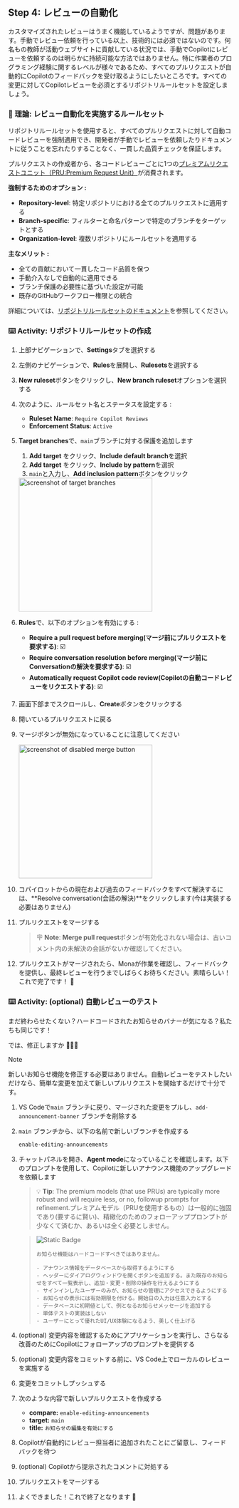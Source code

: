 ## Step 4: レビューの自動化

カスタマイズされたレビューはうまく機能しているようですが、問題があります。手動でレビュー依頼を行っている以上、技術的には必須ではないのです。何名もの教師が活動ウェブサイトに貢献している状況では、手動でCopilotにレビューを依頼するのは明らかに持続可能な方法ではありません。特に作業者のプログラミング経験に関するレベルが様々であるため、すべてのプルリクエストが自動的にCopilotのフィードバックを受け取るようにしたいところです。すべての変更に対してCopilotレビューを必須とするリポジトリルールセットを設定しましょう。

### 📖 理論: レビュー自動化を実施するルールセット

リポジトリルールセットを使用すると、すべてのプルリクエストに対して自動コードレビューを強制適用でき、開発者が手動でレビューを依頼したりドキュメントに従うことを忘れたりすることなく、一貫した品質チェックを保証します。

プルリクエストの作成者から、各コードレビューごとに1つの[プレミアムリクエストユニット（PRU:Premium Request Unit）](https://docs.github.com/en/copilot/concepts/billing/copilot-requests)が消費されます。

**強制するためのオプション :**

- **Repository-level**: 特定リポジトリにおける全てのプルリクエストに適用する
- **Branch-specific**: フィルターと命名パターンで特定のブランチをターゲットとする
- **Organization-level**: 複数リポジトリにルールセットを適用する

**主なメリット :**

- 全ての貢献において一貫したコード品質を保つ
- 手動介入なしで自動的に適用できる
- ブランチ保護の必要性に基づいた設定が可能
- 既存のGitHubワークフロー権限との統合

詳細については、[リポジトリルールセットのドキュメント](https://docs.github.com/en/repositories/configuring-branches-and-merges-in-your-repository/managing-rulesets/about-rulesets)を参照してください。

### ⌨️ Activity: リポジトリルールセットの作成

1. 上部ナビゲーションで、**Settings**タブを選択する

1. 左側のナビゲーションで、**Rules**を展開し、**Rulesets**を選択する

1. **New ruleset**ボタンをクリックし、**New branch ruleset**オプションを選択する

1. 次のように、ルールセット名とステータスを設定する :

   - **Ruleset Name**: `Require Copilot Reviews`
   - **Enforcement Status**: `Active`

1. **Target branches**で、`main`ブランチに対する保護を追加します

   1. **Add target** をクリック、**Include default branch**を選択
   1. **Add target** をクリック、**Include by pattern**を選択
   1. `main`と入力し、**Add inclusion pattern**ボタンをクリック

   <img width="300" alt="screenshot of target branches" src="https://github.com/user-attachments/assets/217f205c-7a61-4ffa-a0a6-7e76ff8d7906"/>

1. **Rules**で、以下のオプションを有効にする :

   - **Require a pull request before merging(マージ前にプルリクエストを要求する)**: ☑️
   - **Require conversation resolution before merging(マージ前にConversationの解決を要求する)**: ☑️
   - **Automatically request Copilot code review(Copilotの自動コードレビューをリクエストする)**: ☑️

1. 画面下部までスクロールし、**Create**ボタンをクリックする

1. 開いているプルリクエストに戻る

1. マージボタンが無効になっていることに注意してください

   <img width="300" alt="screenshot of disabled merge button" src="https://github.com/user-attachments/assets/28e4cb05-f09d-423d-8c77-8f0ec61c73ad"/>

1. コパイロットからの現在および過去のフィードバックをすべて解決するには、**Resolve conversation(会話の解決)**をクリックします(今は実装する必要はありません)

1. プルリクエストをマージする

   > 🪧 **Note**: **Merge pull request**ボタンが有効化されない場合は、古いコメント内の未解決の会話がないか確認してください。

1. プルリクエストがマージされたら、Monaが作業を確認し、フィードバックを提供し、最終レビューを行うまでしばらくお待ちください。素晴らしい！これで完了です！ 🎉

### ⌨️ Activity: (optional) 自動レビューのテスト

まだ終わらせたくない？ハードコードされたお知らせのバナーが気になる？私たちも同じです！

では、修正しますか 🧑‍🚀🚀

> [!NOTE]
> 新しいお知らせ機能を修正する必要はありません。自動レビューをテストしたいだけなら、簡単な変更を加えて新しいプルリクエストを開始するだけで十分です。

1. VS Codeで`main` ブランチに戻り、マージされた変更をプルし、`add-announcement-banner` ブランチを削除する

1. `main` ブランチから、以下の名前で新しいブランチを作成する

   ```txt
   enable-editing-announcements
   ```

1. チャットパネルを開き、**Agent mode**になっていることを確認します。以下のプロンプトを使用して、Copilotに新しいアナウンス機能のアップグレードを依頼します

   > 💡 **Tip**: The premium models (that use PRUs) are typically more robust and will require less, or no, followup prompts for refinement.プレミアムモデル（PRUを使用するもの）は一般的に強固であり(要するに賢い)、精緻化のためのフォローアッププロンプトが少なくて済むか、あるいは全く必要としません。

   > ![Static Badge](https://img.shields.io/badge/-Prompt-text?style=social&logo=github%20copilot)
   >
   > ```prompt
   > お知らせ機能はハードコードすべきではありません。
   >
   > - アナウンス情報をデータベースから取得するようにする
   > - ヘッダーにダイアログウィンドウを開くボタンを追加する。また既存のお知らせをすべて一覧表示し、追加・変更・削除の操作を行えるようにする
   > - サインインしたユーザーのみが、お知らせの管理にアクセスできるようにする
   > - お知らせの表示には有効期限を付ける。開始日の入力は任意入力とする
   > - データベースに初期値として、例となるお知らせメッセージを追加する
   > - 単体テストの実装はしない
   > - ユーザーにとって優れたUI/UX体験になるよう、美しく仕上げる
   > ```

1. (optional) 変更内容を確認するためにアプリケーションを実行し、さらなる改善のためにCopilotにフォローアップのプロンプトを提供する

1. (optional) 変更内容をコミットする前に、VS Code上でローカルのレビューを実施する

1. 変更をコミットしプッシュする

1. 次のような内容で新しいプルリクエストを作成する

   - **compare:** `enable-editing-announcements`
   - **target:** `main`
   - **title:** `お知らせの編集を有効にする`

1. Copilotが自動的にレビュー担当者に追加されたことにご留意し、フィードバックを待つ

1. (optional) Copilotから提示されたコメントに対処する

1. プルリクエストをマージする

1. よくできました！これで終了となります 🎉
